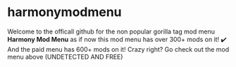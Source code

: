 # harmonymodmenu
Welcome to the officall github for the non popular gorilla tag mod menu **Harmony Mod Menu** as if now this mod menu has over 300+ mods on it! ✔️ And the paid menu has 600+ mods on it! Crazy right? Go check out the mod menu above (UNDETECTED AND FREE)
